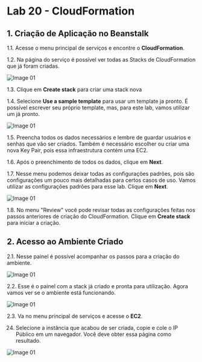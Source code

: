 # Lab 20 - CloudFormation


## 1. Criação de Aplicação no Beanstalk

1.1. Acesse o menu principal de serviços e encontre o **CloudFormation**.

1.2. Na página do serviço é possível ver todas as Stacks de CloudFormation que já foram criadas.

![Image 01](https://d2yblsmsldwfto.cloudfront.net/lab21/lab-20-cloudformation-01.png)

1.3. Clique em **Create stack** para criar uma stack nova


1.4. Selecione **Use a sample template** para usar um template ja pronto. É possível escrever seu próprio template, mas, para este lab, vamos utilizar um já pronto.

![Image 01](https://d2yblsmsldwfto.cloudfront.net/lab21/lab-20-cloudformation-02.png)


1.5. Preencha todos os dados necessários e lembre de guardar usuários e senhas que vão ser criados. Também é necessário escolher ou criar uma nova Key Pair, pois essa infraestrutura contém uma EC2.

1.6.  Após o preenchimento de todos os dados, clique em **Next**.

1.7. Nesse menu podemos deixar todas as configurações padrões, pois são configurações um pouco mais detalhadas para certos casos de uso. Vamos utilizar as configurações padrões para esse lab. Clique em **Next**.

![Image 01](https://d2yblsmsldwfto.cloudfront.net/lab21/lab-20-cloudformation-06.png)

1.8. No menu "Review" você pode revisar todas as configurações feitas nos passos anteriores de criação do CloudFormation. Clique em **Create stack** para iniciar a criação.

## 2. Acesso ao Ambiente Criado

2.1. Nesse painel é possível acompanhar os passos para a criação do ambiente.

![Image 01](https://d2yblsmsldwfto.cloudfront.net/lab21/lab-20-cloudformation-08.png)

2.2. Esse é o painel com a stack já criado e pronta para utilização. Agora vamos ver se o ambiente está funcionando.

![Image 01](https://d2yblsmsldwfto.cloudfront.net/lab21/lab-20-cloudformation-09.png)

2.3. Va no menu principal de serviços e acesse o **EC2**.

24. Selecione a instância que acabou de ser criada, copie e cole o IP Público em um navegador. Você deve obter essa página como resultado.

![Image 01](https://d2yblsmsldwfto.cloudfront.net/lab21/lab-20-cloudformation-10.png)
